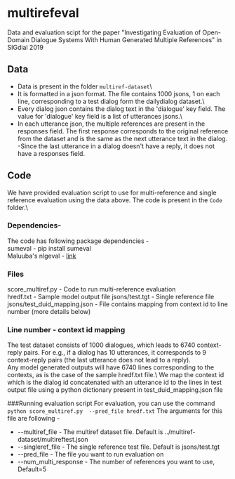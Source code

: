 # multirefeval
Data and evaluation scipt for the paper "Investigating Evaluation of Open-Domain Dialogue Systems With Human Generated Multiple References" in SIGdial 2019

## Data
- Data is present in the folder `multiref-dataset`\
- It is formatted in a json format. The file contains 1000 jsons, 1 on each line, corresponding to a test dialog form the dailydialog dataset.\
- Every dialog json contains the dialog text in the 'dialogue' key field. The value for 'dialogue' key field is a list of utterances jsons.\
- In each utterance json, the multiple references are present in the responses field. The first response corresponds to the original reference from the dataset and is the same as the next utterance text in the dialog.\
 -Since the last utterance in a dialog doesn't have a reply, it does not have a responses field.

## Code 
We have provided evaluation script to use for multi-reference and single reference evaluation using the data above. The code is present in the `Code` folder.\

### Dependencies-
The code has following package dependencies -\
sumeval - pip install sumeval\
Maluuba's nlgeval - [link](https://github.com/Maluuba/nlg-eval)

### Files
score_multiref.py - Code to run multi-reference evaluation\
hredf.txt - Sample model output file
jsons/test.tgt - Single reference file
jsons/test_duid_mapping.json - File contains mapping from context id to line number (more details below)

### Line number - context id mapping
The test dataset consists of 1000 dialogues, which leads to 6740 context-reply pairs. For e.g., if a dialog has 10 utterances, it corresponds to 9 context-reply pairs (the last utterance does not lead to a reply).\
Any model generated outputs will have 6740 lines corresponding to the contexts, as is the case of the sample hredf.txt file.\ 
We map the context id which is the dialog id concatenated with an utterance id to the lines in test output file using a python dictionary present in test_duid_mapping.json file

###Running evaluation script
For evaluation, you can use the command `python score_multiref.py  --pred_file hredf.txt`
The arguments for this file are following - 
 - --multiref_file - The multiref dataset file. Default is ../multiref-dataset/multireftest.json
 - --singleref_file - The single reference test file. Default is jsons/test.tgt
 - --pred_file - The file you want to run evaluation on
 - --num_multi_response - The number of references you want to use, Default=5
